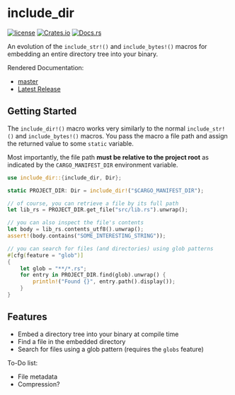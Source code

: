 # include_dir

[![license](https://img.shields.io/github/license/Michael-F-Bryan/include_dir.svg)]()
[![Crates.io](https://img.shields.io/crates/v/include_dir.svg)](https://crates.io/crates/include_dir)
[![Docs.rs](https://docs.rs/include_dir/badge.svg)](https://docs.rs/include_dir/)

An evolution of the `include_str!()` and `include_bytes!()` macros for embedding
an entire directory tree into your binary.

Rendered Documentation:

- [master](https://michael-f-bryan.github.io/include_dir)
- [Latest Release](https://docs.rs/include_dir/)

## Getting Started

The `include_dir!()` macro works very similarly to the normal `include_str!()`
and `include_bytes!()` macros. You pass the macro a file path and assign the
returned value to some `static` variable.

Most importantly, the file path **must be relative to the project root** as
indicated by the `CARGO_MANIFEST_DIR` environment variable.

```rust
use include_dir::{include_dir, Dir};

static PROJECT_DIR: Dir = include_dir!("$CARGO_MANIFEST_DIR");

// of course, you can retrieve a file by its full path
let lib_rs = PROJECT_DIR.get_file("src/lib.rs").unwrap();

// you can also inspect the file's contents
let body = lib_rs.contents_utf8().unwrap();
assert!(body.contains("SOME_INTERESTING_STRING"));

// you can search for files (and directories) using glob patterns
#[cfg(feature = "glob")]
{
    let glob = "**/*.rs";
    for entry in PROJECT_DIR.find(glob).unwrap() {
        println!("Found {}", entry.path().display());
    }
}
```

## Features

- Embed a directory tree into your binary at compile time
- Find a file in the embedded directory
- Search for files using a glob pattern (requires the `globs` feature)

To-Do list:

- File metadata
- Compression?
